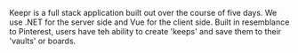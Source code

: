 Keepr is a full stack application built out over the course of five days. We use .NET for the server side and Vue for the client side. Built in resemblance to Pinterest, users have teh ability to create 'keeps' and save them to their 'vaults' or boards. 
